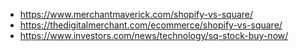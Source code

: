 

  - https://www.merchantmaverick.com/shopify-vs-square/
  - https://thedigitalmerchant.com/ecommerce/shopify-vs-square/
  - https://www.investors.com/news/technology/sq-stock-buy-now/